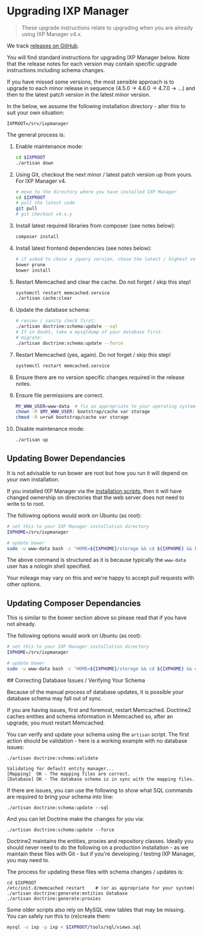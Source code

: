 # Upgrading IXP Manager

> These upgrade instructions relate to upgrading when you are already using IXP Manager v4.x.

We track [releases on GitHub](https://github.com/inex/IXP-Manager/releases).

You will find standard instructions for upgrading IXP Manager below. Note that the release notes for each version may contain specific upgrade instructions including schema changes.

If you have missed some versions, the most sensible approach is to upgrade to each minor release in sequence (4.5.0 -> 4.6.0 -> 4.7.0 -> ...) and then to the latest patch version in the latest minor version.

In the below, we assume the following installation directory - alter this to suit your own situation:

```
IXPROOT=/srv/ixpmanager
```


The general process is:

1. Enable maintenance mode:

    ```sh
    cd $IXPROOT
    ./artisan down
    ```

2. Using Git, checkout the next minor / latest patch version up from yours. For IXP Manager v4.

    ```sh
    # move to the directory where you have installed IXP Manager
    cd $IXPROOT
    # pull the latest code
    git pull
    # git checkout v4.x.y
    ```

3. Install latest required libraries from composer (see notes below):

    ```sh
    composer install
    ```

4. Install latest frontend dependencies (see notes below):

    ```sh
    # if asked to chose a jquery version, chose the latest / highest version offered
    bower prune
    bower install
    ```

5. Restart Memcached and clear the cache. Do not forget / skip this step!

    ```sh
    systemctl restart memcached.service
    ./artisan cache:clear
    ```

6. Update the database schema:

    ```sh
    # review / sanity check first:
    ./artisan doctrine:schema:update --sql
    # If in doubt, take a mysqldump of your database first.
    # migrate:
    ./artisan doctrine:schema:update --force
    ```

7. Restart Memcached (yes, again). Do not forget / skip this step!

    ```sh
    systemctl restart memcached.service
    ```

8. Ensure there are no version specific changes required in the release notes.

9. Ensure file permissions are correct.

    ```sh
    MY_WWW_USER=www-data  # fix as appropriate to your operating system
    chown -R $MY_WWW_USER: bootstrap/cache var storage
    chmod -R u+rwX bootstrap/cache var storage
    ```

10. Disable maintenance mode:

    ```sh
    ./artisan up
    ```

## Updating Bower Dependancies

It is not advisable to run bower are root but how you run it will depend on your own installation.

If you installed IXP Manager via the [installation scripts](automated-script.md), then it will have changed ownership on directories that the web server does not need to write to to root.

The following options would work on Ubuntu (as root):

```sh
# set this to your IXP Manager installation directory
IXPHOME=/srv/ixpmanager

# update bower
sudo -u www-data bash -c "HOME=${IXPHOME}/storage && cd ${IXPHOME} && bower --config.interactive=false -f update"
```

The above command is structured as it is because typically the `www-data` user has a nologin shell specified.

Your mileage may vary on this and we're happy to accept pull requests with other options.

## Updating Composer Dependancies

This is similar to the bower section above so please read that if you have not already.

The following options would work on Ubuntu (as root):

```sh
# set this to your IXP Manager installation directory
IXPHOME=/srv/ixpmanager

# update bower
sudo -u www-data bash -c "HOME=${IXPHOME}/storage && cd ${IXPHOME} && composer install"
```



## Correcting Database Issues / Verifying Your Schema

Because of the manual process of database updates, it is possible your database schema may fall out of sync.

If you are having issues, first and foremost, restart Memcached. Doctrine2 caches entities and schema information in Memcached so, after an upgrade, you must restart Memcached.

You can verify and update your schema using the `artisan` script. The first action should be validation - here is a working example with no database issues:

```
./artisan doctrine:schema:validate

Validating for default entity manager...
[Mapping]  OK - The mapping files are correct.
[Database] OK - The database schema is in sync with the mapping files.
```

If there are issues, you can use the following to show what SQL commands are required to bring your schema into line:

```
./artisan doctrine:schema:update --sql
```

And you can let Doctrine make the changes for you via:

```
./artisan doctrine:schema:update --force
```

Doctrine2 maintains the entities, proxies and repository classes. Ideally you should never need to do the following on a production installation - as we maintain these files with Git - but if you're developing / testing IXP Manager, you may need to.

The process for updating these files with schema changes / updates is:

```
cd $IXPROOT
/etc/init.d/memcached restart    # (or as appropriate for your system)
./artisan doctrine:generate:entities database
./artisan doctrine:generate:proxies
```

Some older scripts also rely on MySQL view tables that may be missing. You can safely run this to (re)create them:

```sh
mysql -u ixp -p ixp < $IXPROOT/tools/sql/views.sql
```
